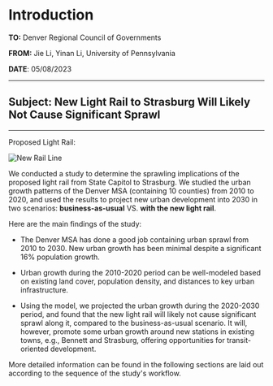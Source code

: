 # Introduction

**TO:** Denver Regional Council of Governments

**FROM:** Jie Li, Yinan Li, University of Pennsylvania

**DATE**: 05/08/2023

---

## **Subject**: New Light Rail to Strasburg Will Likely Not Cause Significant Sprawl

---

Proposed Light Rail:

![New Rail Line](map.png)

We conducted a study to determine the sprawling implications of the proposed light rail from State Capitol to Strasburg. We studied the urban growth patterns of the Denver MSA (containing 10 counties) from 2010 to 2020, and used the results to project new urban development into 2030 in two scenarios: **business-as-usual** VS. **with the new light rail**.

Here are the main findings of the study:

- The Denver MSA has done a good job containing urban sprawl from 2010 to 2030. New urban growth has been minimal despite a significant 16% population growth.

- Urban growth during the 2010-2020 period can be well-modeled based on existing land cover, population density, and distances to key urban infrastructure.

- Using the model, we projected the urban growth during the 2020-2030 period, and found that the new light rail will likely not cause significant sprawl along it, compared to the business-as-usual scenario. It will, however, promote some urban growth around new stations in existing towns, e.g., Bennett and Strasburg, offering opportunities for transit-oriented development.

More detailed information can be found in the following sections are laid out according to the sequence of the study's workflow.

```{tableofcontents}
```
